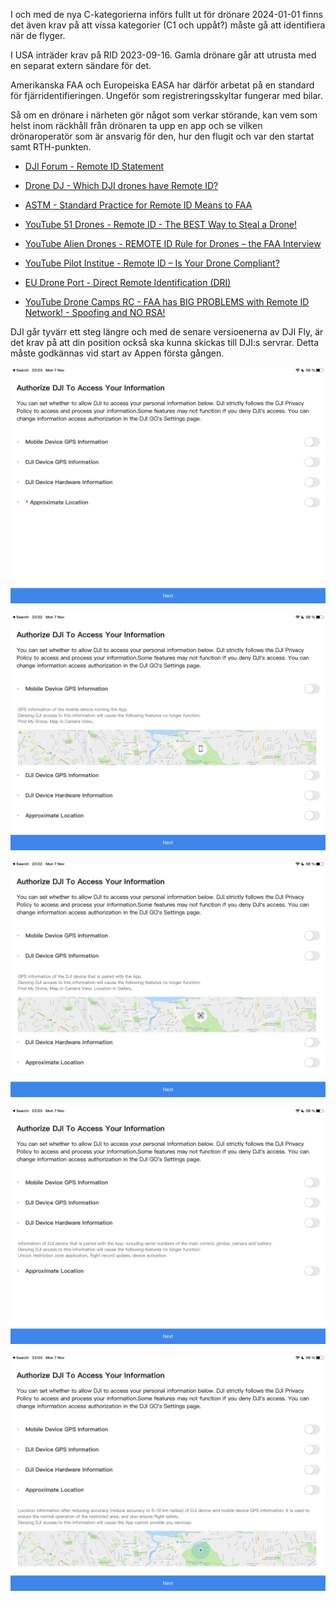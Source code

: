 I och med de nya C-kategorierna införs fullt ut för drönare 2024-01-01 finns det även krav på att vissa kategorier (C1 och uppåt?) måste gå att identifiera när de flyger.

I USA inträder krav på RID 2023-09-16. Gamla drönare går att utrusta med en separat extern sändare för det.

Amerikanska FAA och Europeiska EASA har därför arbetat på en standard för fjärridentifieringen. Ungeför som registreringsskyltar fungerar med bilar.

Så om en drönare i närheten gör något som verkar störande, kan vem som helst inom räckhåll från drönaren ta upp en app och se vilken drönaroperatör som är ansvarig för den, hur den flugit och var den startat samt RTH-punkten.

* [DJI Forum - Remote ID Statement](https://forum.dji.com/thread-293343-1-1.html)

* [Drone DJ - Which DJI drones have Remote ID?](https://dronedj.com/2023/06/12/list-dji-drone-remote-id/)

* [ASTM - Standard Practice for Remote ID Means to FAA](https://www.astm.org/f3586-22.html)

* [YouTube 51 Drones - Remote ID - The BEST Way to Steal a Drone!](https://www.youtube.com/watch?v=vXWtc9moQYg)

* [YouTube Alien Drones - REMOTE ID Rule for Drones – the FAA Interview](https://www.youtube.com/watch?v=1Dc3IAMV2uE)

* [YouTube Pilot Institue - Remote ID – Is Your Drone Compliant?](https://www.youtube.com/watch?v=Asnv9X70Ybs) 

* [EU Drone Port - Direct Remote Identification (DRI)](https://eudroneport.com/blog/dri-systems/)

* [YouTube Drone Camps RC - FAA has BIG PROBLEMS with Remote ID Network! - Spoofing and NO RSA!](https://www.youtube.com/watch?v=wsTPQnD4O6M)

DJI går tyvärr ett steg längre och med de senare versioenerna av DJI Fly, är det krav på att din position också ska kunna skickas till DJI:s servrar. Detta måste godkännas vid start av Appen första gången.

![](./images/Access_to_info_00.jpg)

![](./images/Access_to_info_01.jpg)

![](./images/Access_to_info_02.jpg)

![](./images/Access_to_info_03.jpg)

![](./images/Access_to_info_04.jpg)
